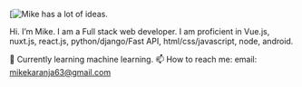 [![Mike has a lot of ideas.](https://www.mikekaranja.tech)

Hi. I’m Mike. I am a Full stack web developer. I am proficient in Vue.js, nuxt.js, react.js, python/django/Fast API, html/css/javascript, node, android.

🌱 Currently learning machine learning.
📫 How to reach me: email: mikekaranja63@gmail.com

<!--
**mikekaranja/mikekaranja** is a ✨ _special_ ✨ repository because its `README.md` (this file) appears on your GitHub profile.

Here are some ideas to get you started:

- 🔭 I’m currently working on ...
- 🌱 I’m currently learning ...
- 👯 I’m looking to collaborate on ...
- 🤔 I’m looking for help with ...
- 💬 Ask me about ...
- 📫 How to reach me: ...
- 😄 Pronouns: ...
- ⚡ Fun fact: ...
-->
